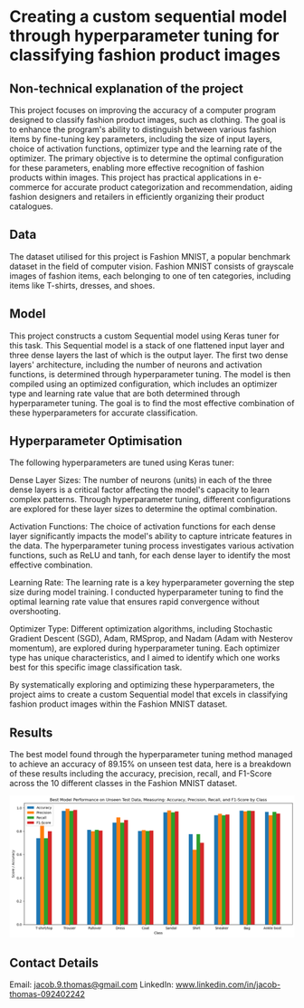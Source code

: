 # Creating a custom sequential model through hyperparameter tuning for classifying fashion product images


## Non-technical explanation of the project

This project focuses on improving the accuracy of a computer program designed to classify fashion product images, such as clothing. The goal is to enhance the program's ability to distinguish between various fashion items by fine-tuning key parameters, including the size of input layers, choice of activation functions, optimizer type and the learning rate of the optimizer. The primary objective is to determine the optimal configuration for these parameters, enabling more effective recognition of fashion products within images. This project has practical applications in e-commerce for accurate product categorization and recommendation, aiding fashion designers and retailers in efficiently organizing their product catalogues.

## Data

The dataset utilised for this project is Fashion MNIST, a popular benchmark dataset in the field of computer vision. Fashion MNIST consists of grayscale images of fashion items, each belonging to one of ten categories, including items like T-shirts, dresses, and shoes.


## Model

This project constructs a custom Sequential model using Keras tuner for this task. This Sequential model is a stack of one flattened input layer and three dense layers the last of which is the output layer. The first two dense layers' architecture, including the number of neurons and activation functions, is determined through hyperparameter tuning. The model is then compiled using an optimized configuration, which includes an optimizer type and learning rate value that are both determined through hyperparameter tuning. The goal is to find the most effective combination of these hyperparameters for accurate classification.

## Hyperparameter Optimisation

The following hyperparameters are tuned using Keras tuner:

Dense Layer Sizes: The number of neurons (units) in each of the three dense layers is a critical factor affecting the model's capacity to learn complex patterns. Through hyperparameter tuning, different configurations are explored for these layer sizes to determine the optimal combination.

Activation Functions: The choice of activation functions for each dense layer significantly impacts the model's ability to capture intricate features in the data. The hyperparameter tuning process investigates various activation functions, such as ReLU and tanh, for each dense layer to identify the most effective combination.

Learning Rate: The learning rate is a key hyperparameter governing the step size during model training. I conducted hyperparameter tuning to find the optimal learning rate value that ensures rapid convergence without overshooting.

Optimizer Type: Different optimization algorithms, including Stochastic Gradient Descent (SGD), Adam, RMSprop, and Nadam (Adam with Nesterov momentum), are explored during hyperparameter tuning. Each optimizer type has unique characteristics, and I aimed to identify which one works best for this specific image classification task.

By systematically exploring and optimizing these hyperparameters, the project aims to create a custom Sequential model that excels in classifying fashion product images within the Fashion MNIST dataset.

## Results
The best model found through the hyperparameter tuning method managed to achieve an accuracy of 89.15% on unseen test data, here is a breakdown of these results including the accuracy, precision, recall, and F1-Score across the 10 different classes in the Fashion MNIST dataset.

![Screenshot](model_results_on_test_data.png)

## Contact Details

Email: jacob.9.thomas@gmail.com
LinkedIn: www.linkedin.com/in/jacob-thomas-092402242
